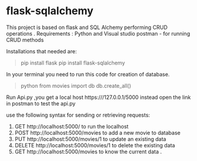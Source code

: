 # flask-sqlalchemy
This project is based on flask and SQL Alchemy performing CRUD operations .
Requirements :
  Python and Visual studio 
  postman - for running CRUD methods 

Installations that needed are:
  > pip install flask
  > pip install flask-sqlalchemy 
 
In your terminal you need to run this code for creation of database.
  > python
  > from movies import db
  > db.create_all()

Run Api.py ,you get a local host https:///127.0.0.1/5000 instead 
open the link in postman to test the api.py 

use the following syntax for sending or retrieving requests:
1. GET  http://localhost:5000/ to run the localhost
2. POST http://localhost:5000/movies to add a new movie to database
3. PUT http://localhost:5000/movies/1 to update an existing data
4. DELETE http://localhost:5000/movies/1 to delete the existing data 
5. GET http://localhost:5000/movies to know the current data . 

